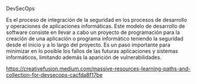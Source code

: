 DevSecOps 

Es el proceso de integración de la seguridad en los procesos de desarrollo y operaciones de aplicaciones informáticas. Este modelo de desarrollo de software consiste en llevar a cabo un proyecto de programación para la creación de una aplicación o programa informático teniendo la seguridad desde el inicio y a lo largo del proyecto. Es un paso importante para minimizar en lo posible los fallos de las futuras aplicaciones y sistemas informáticos, limitando además la aparición de vulnerabilidades.


https://creativefusion.medium.com/massive-resources-learning-paths-and-collection-for-devsecops-cacfda8f17be


